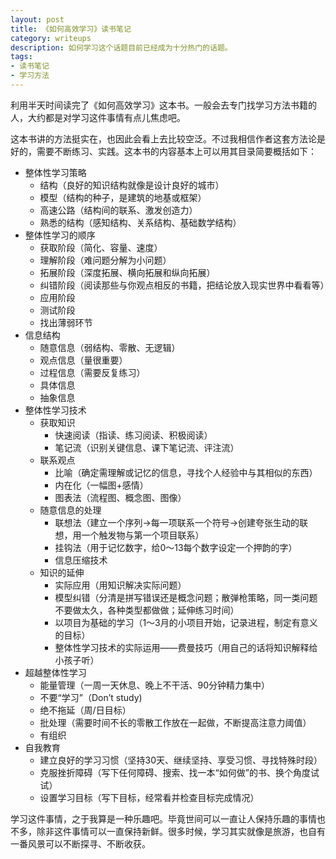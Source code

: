 ```yaml
---
layout: post
title: 《如何高效学习》读书笔记
category: writeups
description: 如何学习这个话题目前已经成为十分热门的话题。
tags:
- 读书笔记
- 学习方法
---
```


利用半天时间读完了《如何高效学习》这本书。一般会去专门找学习方法书籍的人，大约都是对学习这件事情有点儿焦虑吧。

这本书讲的方法挺实在，也因此会看上去比较空泛。不过我相信作者这套方法论是好的，需要不断练习、实践。这本书的内容基本上可以用其目录简要概括如下：

<ul>
<li>整体性学习策略
  <ul>
    <li>结构（良好的知识结构就像是设计良好的城市）</li>
    <li>模型（结构的种子，是建筑的地基或框架）</li>
    <li>高速公路（结构间的联系、激发创造力）</li>
    <li>熟悉的结构（感知结构、关系结构、基础数学结构）</li>
  </ul>
</li>
<li>整体性学习的顺序
  <ul>
    <li>获取阶段（简化、容量、速度）</li>
    <li>理解阶段（难问题分解为小问题）</li>
    <li>拓展阶段（深度拓展、横向拓展和纵向拓展）</li>
    <li>纠错阶段（阅读那些与你观点相反的书籍，把结论放入现实世界中看看等）</li>
    <li>应用阶段</li>
    <li>测试阶段</li>
    <li>找出薄弱环节</li>
  </ul>
</li>
<li>信息结构
  <ul>
  <li>随意信息（弱结构、零散、无逻辑）</li>
  <li>观点信息（量很重要）</li>
  <li>过程信息（需要反复练习）</li>
  <li>具体信息</li>
  <li>抽象信息</li>
  </ul>
</li>
<li>整体性学习技术
  <ul>
    <li>获取知识
      <ul>
        <li>快速阅读（指读、练习阅读、积极阅读）</li>
        <li>笔记流（识别关键信息、课下笔记流、评注流）</li>
      </ul>
    </li>
    <li>联系观点
      <ul>
        <li>比喻（确定需理解或记忆的信息，寻找个人经验中与其相似的东西）</li>
        <li>内在化（一幅图+感情）</li>
        <li>图表法（流程图、概念图、图像）</li>
      </ul>
    </li>
    <li>随意信息的处理
      <ul>
        <li>联想法（建立一个序列→每一项联系一个符号→创建夸张生动的联想，用一个触发物与第一个项目联系）</li>
        <li>挂钩法（用于记忆数字，给0～13每个数字设定一个押韵的字）</li>
        <li>信息压缩技术</li>
      </ul>
    </li>
    <li>知识的延伸
      <ul>
        <li>实际应用（用知识解决实际问题）</li>
        <li>模型纠错（分清是拼写错误还是概念问题；散弹枪策略，同一类问题不要做太久，各种类型都做做；延伸练习时间）</li>
        <li>以项目为基础的学习（1～3月的小项目开始，记录进程，制定有意义的目标）</li>
        <li>整体性学习技术的实际运用——费曼技巧（用自己的话将知识解释给小孩子听）</li>
      </ul>
    </li>
  </ul>
</li>
<li>超越整体性学习
  <ul>
    <li>能量管理（一周一天休息、晚上不干活、90分钟精力集中）</li>
    <li>不要“学习”（Don’t study)</li>
    <li>绝不拖延（周/日目标）</li>
    <li>批处理（需要时间不长的零散工作放在一起做，不断提高注意力阈值）</li>
    <li>有组织</li>
  </ul>
</li>
<li>自我教育
  <ul>
    <li>建立良好的学习习惯（坚持30天、继续坚持、享受习惯、寻找特殊时段）</li>
    <li>克服挫折障碍（写下任何障碍、搜索、找一本“如何做”的书、换个角度试试）</li>
    <li>设置学习目标（写下目标，经常看并检查目标完成情况）</li>
  </ul>
</li>
</ul>

学习这件事情，之于我算是一种乐趣吧。毕竟世间可以一直让人保持乐趣的事情也不多，除非这件事情可以一直保持新鲜。很多时候，学习其实就像是旅游，也自有一番风景可以不断探寻、不断收获。
